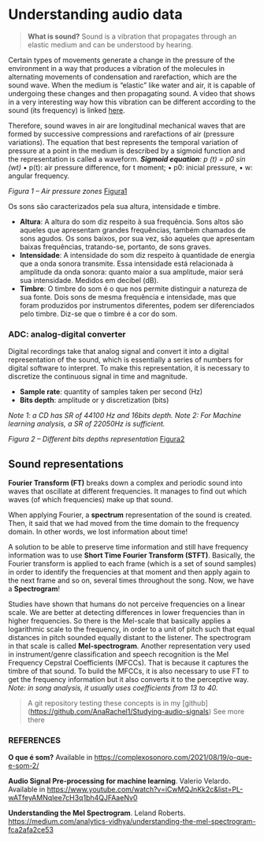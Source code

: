 # Understanding audio data

> **What is sound?**
> Sound is a vibration that propagates through an elastic medium and can be understood by hearing. 

Certain types of movements generate a change in the pressure of the environment in a way that produces a vibration of the molecules in alternating movements of condensation and rarefaction, which are the sound wave. When the medium is “elastic” like water and air, it is capable of undergoing these changes and then propagating sound.
A video that shows in a very interesting way how this vibration can be different according to the sound (its frequency) is linked [here](https://www.youtube.com/watch?v=wvJAgrUBF4w).

Therefore, sound waves in air are longitudinal mechanical waves that are formed by successive compressions and rarefactions of air (pressure variations). The equation that best represents the temporal variation of pressure at a point in the medium is described by a sigmoid function and the representation is called a waveform.
_**Sigmoid equation**: p (t) = p0 sin (wt)_
•	p(t): air pressure difference, for t moment; 
•	p0: inicial pressure,
•	w: angular frequency.

*Figura 1 – Air pressure zones* 
[Figura1](images/understanding_fig1.png)
 
Os sons são caracterizados pela sua altura, intensidade e timbre. 
- **Altura**: A altura do som diz respeito à sua frequência. Sons altos são aqueles que apresentam grandes frequências, também chamados de sons agudos. Os sons baixos, por sua vez, são aqueles que apresentam baixas frequências, tratando-se, portanto, de sons graves.
- **Intensidade**: A intensidade do som diz respeito à quantidade de energia que a onda sonora transmite. Essa intensidade está relacionada à amplitude da onda sonora: quanto maior a sua amplitude, maior será sua intensidade. Medidos em decibel (dB).
- **Timbre**: O timbre do som é o que nos permite distinguir a natureza de sua fonte. Dois sons de mesma frequência e intensidade, mas que foram produzidos por instrumentos diferentes, podem ser diferenciados pelo timbre. Diz-se que o timbre é a cor do som.

### ADC: analog-digital converter
Digital recordings take that analog signal and convert it into a digital representation of the sound, which is essentially a series of numbers for digital software to interpret. To make this representation, it is necessary to discretize the continuous signal in time and magnitude.
- **Sample rate**: quantity of samples taken per second (Hz)
- **Bits depth**: amplitude or y discretization (bits)

_Note 1: a CD has SR of 44100 Hz and 16bits depth._
_Note 2: For Machine learning analysis, a SR of 22050Hz is sufficient._

*Figura 2 – Different bits depths representation* 
[Figura2](images/understanding_fig2.png)

## Sound representations
**Fourier Transform (FT)** breaks down a complex and periodic sound into waves that oscillate at different frequencies. It manages to find out which waves (of which frequencies) make up that sound. 

When applying Fourier, a **spectrum** representation of the sound is created. Then, it said that we had moved from the time domain to the frequency domain. In other words, we lost information about time!
 

A solution to be able to preserve time information and still have frequency information was to use **Short Time Fourier Transform (STFT)**. Basically, the Fourier transform is applied to each frame (which is a set of sound samples) in order to identify the frequencies at that moment and then apply again to the next frame and so on, several times throughout the song. Now, we have a **Spectrogram**!

 

Studies have shown that humans do not perceive frequencies on a linear scale. We are better at detecting differences in lower frequencies than in higher frequencies. So there is the Mel-scale that basically applies a logarithmic scale to the frequency, in order to a unit of pitch such that equal distances in pitch sounded equally distant to the listener.  The spectrogram in that scale is called **Mel-spectrogram**. 
Another representation very used in instrument/genre classification and speech recognition is the Mel Frequency Cepstral Coefficients (MFCCs). That is because it captures the timbre of that sound. To build the MFCCs, it is also necessary to use FT to get the frequency information but it also converts it to the perceptive way. 
_Note: in song analysis, it usually uses coefficients from 13 to 40._ 


> A git repository testing these concepts is in my [github] (https://github.com/AnaRachel1/Studying-audio-signals)
> See more there
 

### REFERENCES
**O que é som?**  Available in https://complexosonoro.com/2021/08/19/o-que-e-som-2/

**Audio Signal Pre-processing for machine learning**. Valerio Velardo. Available in https://www.youtube.com/watch?v=iCwMQJnKk2c&list=PL-wATfeyAMNqIee7cH3q1bh4QJFAaeNv0 

**Understanding the Mel Spectrogram**. Leland Roberts. https://medium.com/analytics-vidhya/understanding-the-mel-spectrogram-fca2afa2ce53
